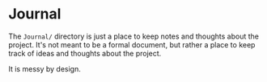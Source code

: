 # Journal

The `Journal/` directory is just a place to keep notes and thoughts about the project. 
It's not meant to be a formal document, but rather a place to keep track of ideas and thoughts about the project.

It is messy by design.